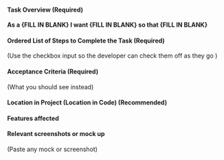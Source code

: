 #### Task Overview (Required)

**As a {FILL IN BLANK} I want {FILL IN BLANK} so that {FILL IN BLANK}**


#### Ordered List of Steps to Complete the Task (Required)

(Use the checkbox input so the developer can check them off as they go )


#### Acceptance Criteria (Required)

(What you should see instead)


#### Location in Project (Location in Code) (Recommended)


#### Features affected


#### Relevant screenshots or mock up

(Paste any mock or screenshot)



